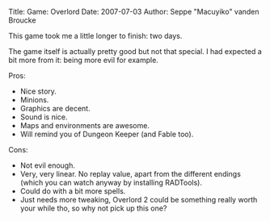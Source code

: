 Title: Game: Overlord
Date: 2007-07-03
Author: Seppe "Macuyiko" vanden Broucke

This game took me a little longer to finish: two days.  
The game itself is actually pretty good but not that special. I had expected a bit more from it: being more evil for example.  
Pros:  
  - Nice story.
  - Minions.
  - Graphics are decent.
  - Sound is nice.
  - Maps and environments are awesome.
  - Will remind you of Dungeon Keeper (and Fable too).  
Cons:  
  - Not evil enough.
  - Very, very linear. No replay value, apart from the different endings (which you can watch anyway by installing RADTools).  
  - Could do with a bit more spells.
  - Just needs more tweaking, Overlord 2 could be something really worth your while tho, so why not pick up this one?  